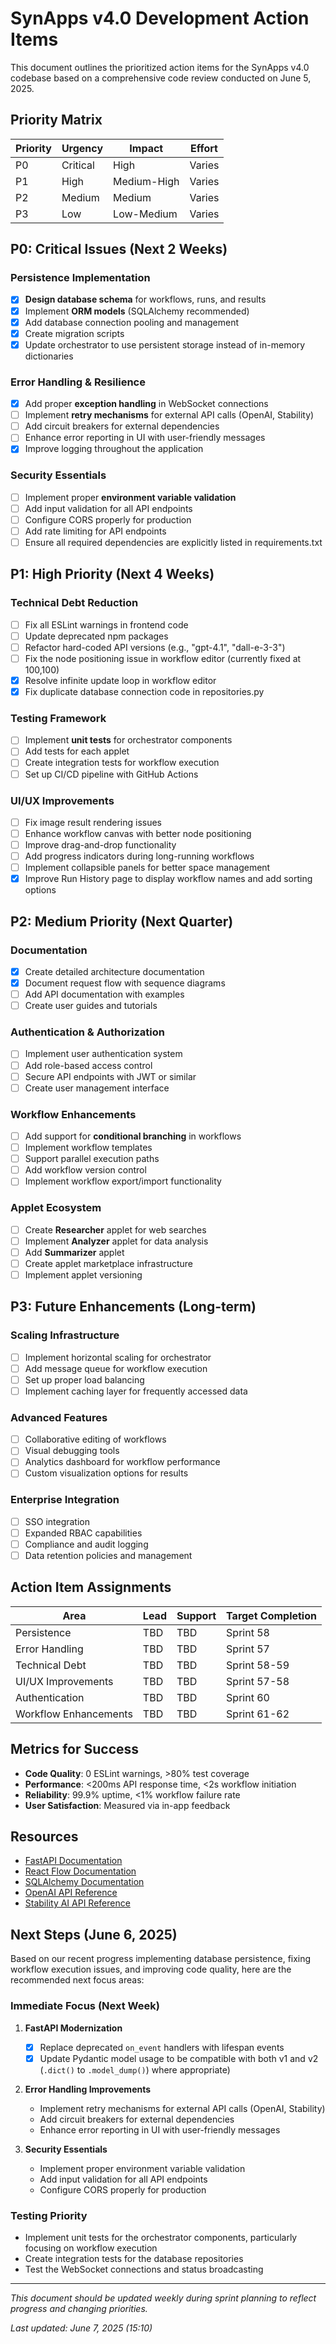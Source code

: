 # SynApps v4.0 Development Action Items

This document outlines the prioritized action items for the SynApps v4.0 codebase based on a comprehensive code review conducted on June 5, 2025.

## Priority Matrix

| Priority | Urgency | Impact | Effort |
|----------|---------|--------|--------|
| P0 | Critical | High | Varies |
| P1 | High | Medium-High | Varies |
| P2 | Medium | Medium | Varies |
| P3 | Low | Low-Medium | Varies |

## P0: Critical Issues (Next 2 Weeks)

### Persistence Implementation
- [x] **Design database schema** for workflows, runs, and results
- [x] Implement **ORM models** (SQLAlchemy recommended)
- [x] Add database connection pooling and management
- [x] Create migration scripts
- [x] Update orchestrator to use persistent storage instead of in-memory dictionaries

### Error Handling & Resilience
- [x] Add proper **exception handling** in WebSocket connections
- [ ] Implement **retry mechanisms** for external API calls (OpenAI, Stability)
- [ ] Add circuit breakers for external dependencies
- [ ] Enhance error reporting in UI with user-friendly messages
- [x] Improve logging throughout the application

### Security Essentials
- [ ] Implement proper **environment variable validation**
- [ ] Add input validation for all API endpoints
- [ ] Configure CORS properly for production
- [ ] Add rate limiting for API endpoints
- [ ] Ensure all required dependencies are explicitly listed in requirements.txt

## P1: High Priority (Next 4 Weeks)

### Technical Debt Reduction
- [ ] Fix all ESLint warnings in frontend code
- [ ] Update deprecated npm packages 
- [ ] Refactor hard-coded API versions (e.g., "gpt-4.1", "dall-e-3-3")
- [ ] Fix the node positioning issue in workflow editor (currently fixed at 100,100)
- [x] Resolve infinite update loop in workflow editor
- [x] Fix duplicate database connection code in repositories.py

### Testing Framework
- [ ] Implement **unit tests** for orchestrator components
- [ ] Add tests for each applet
- [ ] Create integration tests for workflow execution
- [ ] Set up CI/CD pipeline with GitHub Actions

### UI/UX Improvements
- [ ] Fix image result rendering issues
- [ ] Enhance workflow canvas with better node positioning
- [ ] Improve drag-and-drop functionality
- [ ] Add progress indicators during long-running workflows
- [ ] Implement collapsible panels for better space management
- [x] Improve Run History page to display workflow names and add sorting options

## P2: Medium Priority (Next Quarter)

### Documentation
- [x] Create detailed architecture documentation
- [x] Document request flow with sequence diagrams
- [ ] Add API documentation with examples
- [ ] Create user guides and tutorials

### Authentication & Authorization
- [ ] Implement user authentication system
- [ ] Add role-based access control
- [ ] Secure API endpoints with JWT or similar
- [ ] Create user management interface

### Workflow Enhancements
- [ ] Add support for **conditional branching** in workflows
- [ ] Implement workflow templates
- [ ] Support parallel execution paths
- [ ] Add workflow version control
- [ ] Implement workflow export/import functionality

### Applet Ecosystem
- [ ] Create **Researcher** applet for web searches
- [ ] Implement **Analyzer** applet for data analysis
- [ ] Add **Summarizer** applet
- [ ] Create applet marketplace infrastructure
- [ ] Implement applet versioning

## P3: Future Enhancements (Long-term)

### Scaling Infrastructure
- [ ] Implement horizontal scaling for orchestrator
- [ ] Add message queue for workflow execution
- [ ] Set up proper load balancing
- [ ] Implement caching layer for frequently accessed data

### Advanced Features
- [ ] Collaborative editing of workflows
- [ ] Visual debugging tools
- [ ] Analytics dashboard for workflow performance
- [ ] Custom visualization options for results

### Enterprise Integration
- [ ] SSO integration
- [ ] Expanded RBAC capabilities
- [ ] Compliance and audit logging
- [ ] Data retention policies and management

## Action Item Assignments

| Area | Lead | Support | Target Completion |
|------|------|---------|-------------------|
| Persistence | TBD | TBD | Sprint 58 |
| Error Handling | TBD | TBD | Sprint 57 |
| Technical Debt | TBD | TBD | Sprint 58-59 |
| UI/UX Improvements | TBD | TBD | Sprint 57-58 |
| Authentication | TBD | TBD | Sprint 60 |
| Workflow Enhancements | TBD | TBD | Sprint 61-62 |

## Metrics for Success

- **Code Quality**: 0 ESLint warnings, >80% test coverage
- **Performance**: <200ms API response time, <2s workflow initiation 
- **Reliability**: 99.9% uptime, <1% workflow failure rate
- **User Satisfaction**: Measured via in-app feedback

## Resources

- [FastAPI Documentation](https://fastapi.tiangolo.com/)
- [React Flow Documentation](https://reactflow.dev/)
- [SQLAlchemy Documentation](https://www.sqlalchemy.org/)
- [OpenAI API Reference](https://platform.openai.com/docs/api-reference)
- [Stability AI API Reference](https://api.stability.ai/docs)

## Next Steps (June 6, 2025)

Based on our recent progress implementing database persistence, fixing workflow execution issues, and improving code quality, here are the recommended next focus areas:

### Immediate Focus (Next Week)
1. **FastAPI Modernization**
   - [x] Replace deprecated `on_event` handlers with lifespan events
   - [x] Update Pydantic model usage to be compatible with both v1 and v2 (`.dict()` to `.model_dump()`) where appropriate)

2. **Error Handling Improvements**
   - Implement retry mechanisms for external API calls (OpenAI, Stability)
   - Add circuit breakers for external dependencies
   - Enhance error reporting in UI with user-friendly messages

3. **Security Essentials**
   - Implement proper environment variable validation
   - Add input validation for all API endpoints
   - Configure CORS properly for production

### Testing Priority
- Implement unit tests for the orchestrator components, particularly focusing on workflow execution
- Create integration tests for the database repositories
- Test the WebSocket connections and status broadcasting

---

*This document should be updated weekly during sprint planning to reflect progress and changing priorities.*

*Last updated: June 7, 2025 (15:10)*
